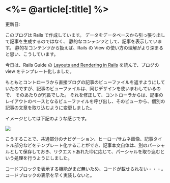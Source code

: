 # <%= @article[:title] %>
更新日:

このブログは Rails で作成しています。
データをデータベースから引っ張り出して記事を生成するのではなく、
静的なコンテンツとして、記事を表示しています。
静的なコンテンツから扱えば、Rails の View の使い方の理解がより深まると思い、こうしています。

今日は、Rails Guide の [Layouts and Rendering in Rails](https://guides.rubyonrails.org/layouts_and_rendering.html) を読んで、ブログの view をテンプレート化しました。

もともとコントローラから直接ブログの記事のビューファイルを返すようにしていたのですが、記事のビューファイルは、同じデザインを使いまわしているので、
そのあたりが冗長でした。
それを修正して、コントローラからは、記事のレイアウトのベースとなるビューファイルを呼び出し、そのビューから、個別の記事の文章を取り込むように変更しました。

イメージとしては下記のような感じです。

![](http://localhost:3000/assets/3/diagram-article3-82ae28955994eeb7279eeaf4ffb502a8d6bcd2af80d94a750351eadfed8d850f.jpg)

こうすることで、共通部分のナビゲーション、ヒーロー/サムネ画像、記事タイトル部分などをテンプレート化することができ、記事本文自体は、別のパーシャルとして保存しておき、リクエストあれたIDに応じて、パーシャルを取り込むという処理を行うようにしました。

コードブロックを表示する機能がまだ無いため、コードが載せられない・・・。コードブロックの表示を早く実装しないと。